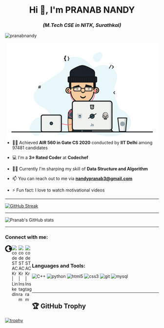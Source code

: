
<!-- <img align="center" src="./banner.png"/></a> -->

<h1 align="center"><b>Hi 👋, I'm PRANAB NANDY</b></h1>
<h3 align="center"><i>(M.Tech CSE in NITK, Surathkal)</i></h3>

<p align="left"> <img src="https://komarev.com/ghpvc/?username=pranabnandy&label=visitors%20&color=129e00&style=plastic" alt="pranabnandy" /> </p>
<img align="right" alt="GIF" src="gif image.gif" width="500px" height="320" />


- 👨‍💻 Achieved **AIR 560 in Gate CS 2020** conducted by **IIT Delhi** among 97481 candidates

- 💻 I'm a **3⭐ Rated Coder** at **Codechef**

- 👨‍💻 Currently I'm sharping my skill of **Data Structure and Algorithm** 

- 📫 You can reach out to me via  **nandypranab3@gmail.com**

-  ⚡ Fun fact: I love to watch motivational videos

 <hr>
 
 [![GitHub Streak](http://github-readme-streak-stats.herokuapp.com?user=pranabnandy&theme=calm)](https://git.io/streak-stats)
 
  <hr>
 
![Pranab's GitHub stats](https://github-readme-stats.vercel.app/api?username=pranabnandy)



 <hr>


### Connect with me:

[<img align="left" alt="codeSTACKr.com" width="22px" src="https://raw.githubusercontent.com/iconic/open-iconic/master/svg/globe.svg" />][website]

[<img align="left" alt="codeSTACKr | LinkedIn" width="22px" src="https://cdn.jsdelivr.net/npm/simple-icons@v3/icons/linkedin.svg" />][linkedin]
[<img align="left" alt="codeSTACKr | Instagram" width="22px" src="https://cdn.jsdelivr.net/npm/simple-icons@v3/icons/gitlab.svg" />][gitlab]
[<img align="left" alt="codeSTACKr | Instagram" width="22px" src="https://cdn.jsdelivr.net/npm/simple-icons@v3/icons/gitlab.svg" />][gitlab2]

<br />
<br />


### Languages and Tools:



<p align="left">
<img src="https://i.pinimg.com/originals/99/f8/87/99f887833c475448723d3c9ac16c179b.png" alt="C++" width="40" height="40"/> 
<img src="https://cdn3.iconfinder.com/data/icons/logos-and-brands-adobe/512/267_Python-512.png" alt="python" width="40" height="40"/> 
<img src="https://upload.wikimedia.org/wikipedia/commons/thumb/6/61/HTML5_logo_and_wordmark.svg/512px-HTML5_logo_and_wordmark.svg.png" alt="html5" height="40"/> 
<img src="https://upload.wikimedia.org/wikipedia/commons/thumb/d/d5/CSS3_logo_and_wordmark.svg/1200px-CSS3_logo_and_wordmark.svg.png" alt="css3" height="40"/> 

<img src="https://www.vectorlogo.zone/logos/git-scm/git-scm-icon.svg" alt="git" width="40" height="40"/> 
<img src="https://i.pinimg.com/originals/50/f1/58/50f1582a95bdac10f1c3fa295c8b947b.png" alt="mysql" width="40" height="40"/>

</p>
<br />
 

[website]: https://pranabnandy.github.io
[youtube]: https://www.youtube.com/channel/UCzDN6ON3sJTHi3fP4wlttRQ
[gmail]: nandypranab3@gmail.com
[linkedin]: https://linkedin.com/in/pranab-nandy
[gitlab]: https://gitlab.com/PranabNandy
[gitlab2]: https://gitlab.com/PranabNandy2











 <hr>



## 🏆 GitHub Trophy
[![trophy](https://github-profile-trophy.vercel.app/?username=PranabNandy&column=8)](https://github-profile-trophy.vercel.app/?username=PranabNandy&column=8)

